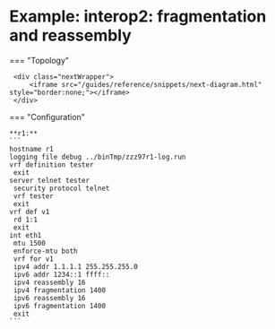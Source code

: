 # Example: interop2: fragmentation and reassembly
    
=== "Topology"
    
     <div class="nextWrapper">
         <iframe src="/guides/reference/snippets/next-diagram.html" style="border:none;"></iframe>
     </div>

    
=== "Configuration"
    
    **r1:**
    ```
    hostname r1
    logging file debug ../binTmp/zzz97r1-log.run
    vrf definition tester
     exit
    server telnet tester
     security protocol telnet
     vrf tester
     exit
    vrf def v1
     rd 1:1
     exit
    int eth1
     mtu 1500
     enforce-mtu both
     vrf for v1
     ipv4 addr 1.1.1.1 255.255.255.0
     ipv6 addr 1234::1 ffff::
     ipv4 reassembly 16
     ipv4 fragmentation 1400
     ipv6 reassembly 16
     ipv6 fragmentation 1400
     exit
    ```
